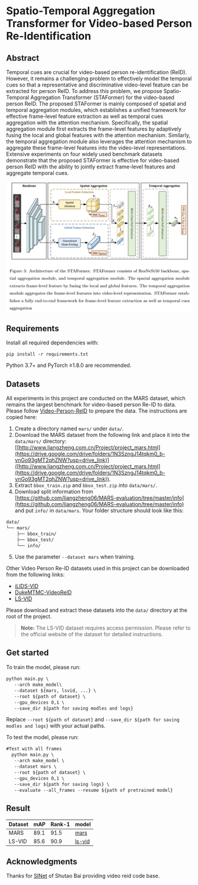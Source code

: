 # Spatio-Temporal Aggregation Transformer for Video-based Person Re-Identification

## Abstract

Temporal cues are crucial for video-based person re-identification (ReID). However, it remains a challenging problem to effectively model the temporal cues so that a representative and discriminative video-level feature can be extracted for person ReID. To address this problem, we propose Spatio-Temporal Aggregation Transformer (STAFormer) for the video-based person ReID. The proposed STAFormer is mainly composed of spatial and temporal aggregation modules, which establishes a unified framework for effective frame-level feature extraction as well as temporal cues aggregation with the attention mechanism. Specifically, the spatial aggregation module first extracts the frame-level features by adaptively fusing the local and global features with the attention mechanism. Similarly, the temporal aggregation module also leverages the attention mechanism to aggregate these frame-level features into the video-level representations. Extensive experiments on four widely used benchmark datasets demonstrate that the proposed STAFormer is effective for video-based person ReID with the ability to jointly extract frame-level features and aggregate temporal cues.

<p align="center">
  <img src ="https://github.com/HWZhou99/STAFormer/blob/main/STAFormer.png" alt="STAFormer",width="300">
</p>

## Requirements
Install all required dependencies with:
```
pip install -r requirements.txt
```
Python 3.7+ and PyTorch ≥1.8.0 are recommended.

## Datasets
All experiments in this project are conducted on the MARS dataset, which remains the largest benchmark for video-based person Re-ID to data. Please follow [Video-Person-ReID](https://github.com/jiyanggao/Video-Person-ReID) to prepare the data. The instructions are copied here:
1. Create a directory named ```mars/``` under ```data/```.
2. Download the MARS dataset from the following link and place it into the ```data/mars/``` directory: [[http://www.liangzheng.com.cn/Project/project_mars.html](https://drive.google.com/drive/folders/1N3SzngJ14tqkm0_b-vnGo93gMT2qhZNW?usp=drive_link)]([http://www.liangzheng.com.cn/Project/project_mars.html](https://drive.google.com/drive/folders/1N3SzngJ14tqkm0_b-vnGo93gMT2qhZNW?usp=drive_link)).
3. Extract ```bbox_train.zip``` and ```bbox_test.zip``` into ```data/mars/```.
4. Download split information from [https://github.com/liangzheng06/MARS-evaluation/tree/master/info](https://github.com/liangzheng06/MARS-evaluation/tree/master/info) and put ```info/``` in ```data/mars```. Your folder structure should look like this:
```
data/
└── mars/
    ├── bbox_train/
    ├── bbox_test/
    └── info/
```
5. Use the parameter ```--dataset mars``` when training.

Other Video Person Re-ID datasets used in this project can be downloaded from the following links:

- [iLIDS-VID](https://www.eecs.qmul.ac.uk/~sgg/papers/WangEtAl_ECCV14.pdf)
- [DukeMTMC-VideoReID](https://openaccess.thecvf.com/content_cvpr_2018/papers/Wu_Exploit_the_Unknown_CVPR_2018_paper.pdf)
- [LS-VID](https://openaccess.thecvf.com/content_ICCV_2019/papers/Li_Global-Local_Temporal_Representations_for_Video_Person_Re-Identification_ICCV_2019_paper.pdf)

Please download and extract these datasets into the ```data/``` directory at the root of the project.

> **Note:** The LS-VID dataset requires access permission. Please refer to the official website of the dataset for detailed instructions.

  

## Get started
To train the model, please run:
```
python main.py \
   --arch make_model\
   --dataset ${mars, lsvid, ...} \
   --root ${path of dataset} \
   --gpu_devices 0,1 \
   --save_dir ${path for saving modles and logs}
```
Replace ```--root ${path of dataset}``` and ```--save_dir ${path for saving modles and logs}``` with your actual paths.

To test the model, please run:
```
#Test with all frames
  python main.py \
   --arch make_model \
   --dataset mars \
   --root ${path of dataset} \
   --gpu_devices 0,1 \
   --save_dir ${path for saving logs} \
   --evaluate --all_frames --resume ${path of pretrained model}
```
## Result

| Dataset | mAP  | Rank-1 | model | 
| ------- | ---- | ------ | ------|
| MARS    | 89.1 |  91.5  |[mars](https://drive.google.com/file/d/1D274cxIb3sUMGYAwtGSQ8-3-BlJ13cku/view?usp=sharing)|
| LS-VID  | 85.6 |  90.9  |[ls-vid](https://drive.google.com/file/d/1JMEQ5fuTbsiKnkRLAtIIMK8b7inMR0uN/view?usp=drive_link)|

## Acknowledgments
Thanks for [SINet](https://github.com/baist/SINet) of Shutao Bai providing video reid code base.
